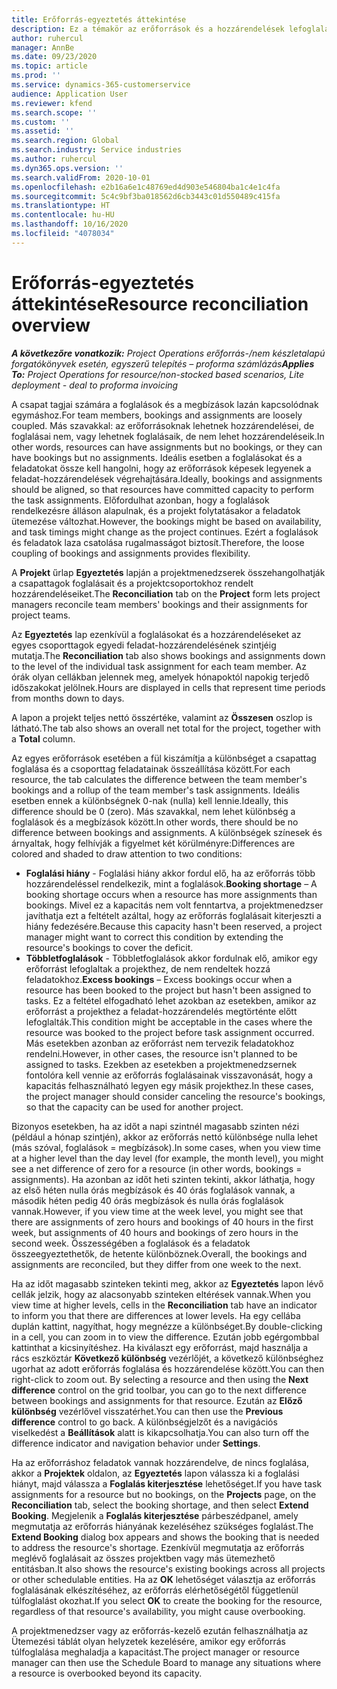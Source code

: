 ```yaml
---
title: Erőforrás-egyeztetés áttekintése
description: Ez a témakör az erőforrások és a hozzárendelések lefoglalásáról igazított projektekhez való hozzárendeléséről nyújt információt.
author: ruhercul
manager: AnnBe
ms.date: 09/23/2020
ms.topic: article
ms.prod: ''
ms.service: dynamics-365-customerservice
audience: Application User
ms.reviewer: kfend
ms.search.scope: ''
ms.custom: ''
ms.assetid: ''
ms.search.region: Global
ms.search.industry: Service industries
ms.author: ruhercul
ms.dyn365.ops.version: ''
ms.search.validFrom: 2020-10-01
ms.openlocfilehash: e2b16a6e1c48769ed4d903e546804ba1c4e1c4fa
ms.sourcegitcommit: 5c4c9bf3ba018562d6cb3443c01d550489c415fa
ms.translationtype: HT
ms.contentlocale: hu-HU
ms.lasthandoff: 10/16/2020
ms.locfileid: "4078034"
---
```

# <a name="resource-reconciliation-overview"></a><span data-ttu-id="6308f-103">Erőforrás-egyeztetés áttekintése</span><span class="sxs-lookup"><span data-stu-id="6308f-103">Resource reconciliation overview</span></span>

<span data-ttu-id="6308f-104">_**A következőre vonatkozik:** Project Operations erőforrás-/nem készletalapú forgatókönyvek esetén, egyszerű telepítés – proforma számlázás_</span><span class="sxs-lookup"><span data-stu-id="6308f-104">_**Applies To:** Project Operations for resource/non-stocked based scenarios, Lite deployment - deal to proforma invoicing_</span></span>

<span data-ttu-id="6308f-105">A csapat tagjai számára a foglalások és a megbízások lazán kapcsolódnak egymáshoz.</span><span class="sxs-lookup"><span data-stu-id="6308f-105">For team members, bookings and assignments are loosely coupled.</span></span> <span data-ttu-id="6308f-106">Más szavakkal: az erőforrásoknak lehetnek hozzárendelései, de foglalásai nem, vagy lehetnek foglalásaik, de nem lehet hozzárendeléseik.</span><span class="sxs-lookup"><span data-stu-id="6308f-106">In other words, resources can have assignments but no bookings, or they can have bookings but no assignments.</span></span> <span data-ttu-id="6308f-107">Ideális esetben a foglalásokat és a feladatokat össze kell hangolni, hogy az erőforrások képesek legyenek a feladat-hozzárendelések végrehajtására.</span><span class="sxs-lookup"><span data-stu-id="6308f-107">Ideally, bookings and assignments should be aligned, so that resources have committed capacity to perform the task assignments.</span></span> <span data-ttu-id="6308f-108">Előfordulhat azonban, hogy a foglalások rendelkezésre álláson alapulnak, és a projekt folytatásakor a feladatok ütemezése változhat.</span><span class="sxs-lookup"><span data-stu-id="6308f-108">However, the bookings might be based on availability, and task timings might change as the project continues.</span></span> <span data-ttu-id="6308f-109">Ezért a foglalások és feladatok laza csatolása rugalmasságot biztosít.</span><span class="sxs-lookup"><span data-stu-id="6308f-109">Therefore, the loose coupling of bookings and assignments provides flexibility.</span></span>

<span data-ttu-id="6308f-110">A **Projekt** űrlap **Egyeztetés** lapján a projektmenedzserek összehangolhatják a csapattagok foglalásait és a projektcsoportokhoz rendelt hozzárendeléseiket.</span><span class="sxs-lookup"><span data-stu-id="6308f-110">The **Reconciliation** tab on the **Project** form lets project managers reconcile team members' bookings and their assignments for project teams.</span></span>

<span data-ttu-id="6308f-111">Az **Egyeztetés** lap ezenkívül a foglalásokat és a hozzárendeléseket az egyes csoporttagok egyedi feladat-hozzárendelésének szintjéig mutatja.</span><span class="sxs-lookup"><span data-stu-id="6308f-111">The **Reconciliation** tab also shows bookings and assignments down to the level of the individual task assignment for each team member.</span></span> <span data-ttu-id="6308f-112">Az órák olyan cellákban jelennek meg, amelyek hónapoktól napokig terjedő időszakokat jelölnek.</span><span class="sxs-lookup"><span data-stu-id="6308f-112">Hours are displayed in cells that represent time periods from months down to days.</span></span>

<span data-ttu-id="6308f-113">A lapon a projekt teljes nettó összértéke, valamint az **Összesen** oszlop is látható.</span><span class="sxs-lookup"><span data-stu-id="6308f-113">The tab also shows an overall net total for the project, together with a **Total** column.</span></span>

<span data-ttu-id="6308f-114">Az egyes erőforrások esetében a fül kiszámítja a különbséget a csapattag foglalása és a csoporttag feladatainak összeállítása között.</span><span class="sxs-lookup"><span data-stu-id="6308f-114">For each resource, the tab calculates the difference between the team member's bookings and a rollup of the team member's task assignments.</span></span> <span data-ttu-id="6308f-115">Ideális esetben ennek a különbségnek 0-nak (nulla) kell lennie.</span><span class="sxs-lookup"><span data-stu-id="6308f-115">Ideally, this difference should be 0 (zero).</span></span> <span data-ttu-id="6308f-116">Más szavakkal, nem lehet különbség a foglalások és a megbízások között.</span><span class="sxs-lookup"><span data-stu-id="6308f-116">In other words, there should be no difference between bookings and assignments.</span></span> <span data-ttu-id="6308f-117">A különbségek színesek és árnyaltak, hogy felhívják a figyelmet két körülményre:</span><span class="sxs-lookup"><span data-stu-id="6308f-117">Differences are colored and shaded to draw attention to two conditions:</span></span>

- <span data-ttu-id="6308f-118">**Foglalási hiány** - Foglalási hiány akkor fordul elő, ha az erőforrás több hozzárendeléssel rendelkezik, mint a foglalások.</span><span class="sxs-lookup"><span data-stu-id="6308f-118">**Booking shortage** – A booking shortage occurs when a resource has more assignments than bookings.</span></span> <span data-ttu-id="6308f-119">Mivel ez a kapacitás nem volt fenntartva, a projektmenedzser javíthatja ezt a feltételt azáltal, hogy az erőforrás foglalásait kiterjeszti a hiány fedezésére.</span><span class="sxs-lookup"><span data-stu-id="6308f-119">Because this capacity hasn't been reserved, a project manager might want to correct this condition by extending the resource's bookings to cover the deficit.</span></span>
- <span data-ttu-id="6308f-120">**Többletfoglalások** - Többletfoglalások akkor fordulnak elő, amikor egy erőforrást lefoglaltak a projekthez, de nem rendeltek hozzá feladatokhoz.</span><span class="sxs-lookup"><span data-stu-id="6308f-120">**Excess bookings** – Excess bookings occur when a resource has been booked to the project but hasn't been assigned to tasks.</span></span> <span data-ttu-id="6308f-121">Ez a feltétel elfogadható lehet azokban az esetekben, amikor az erőforrást a projekthez a feladat-hozzárendelés megtörténte előtt lefoglalták.</span><span class="sxs-lookup"><span data-stu-id="6308f-121">This condition might be acceptable in the cases where the resource was booked to the project before task assignment occurred.</span></span> <span data-ttu-id="6308f-122">Más esetekben azonban az erőforrást nem tervezik feladatokhoz rendelni.</span><span class="sxs-lookup"><span data-stu-id="6308f-122">However, in other cases, the resource isn't planned to be assigned to tasks.</span></span> <span data-ttu-id="6308f-123">Ezekben az esetekben a projektmenedzsernek fontolóra kell vennie az erőforrás foglalásainak visszavonását, hogy a kapacitás felhasználható legyen egy másik projekthez.</span><span class="sxs-lookup"><span data-stu-id="6308f-123">In these cases, the project manager should consider canceling the resource's bookings, so that the capacity can be used for another project.</span></span>

<span data-ttu-id="6308f-124">Bizonyos esetekben, ha az időt a napi szintnél magasabb szinten nézi (például a hónap szintjén), akkor az erőforrás nettó különbsége nulla lehet (más szóval, foglalások = megbízások).</span><span class="sxs-lookup"><span data-stu-id="6308f-124">In some cases, when you view time at a higher level than the day level (for example, the month level), you might see a net difference of zero for a resource (in other words, bookings = assignments).</span></span> <span data-ttu-id="6308f-125">Ha azonban az időt heti szinten tekinti, akkor láthatja, hogy az első héten nulla órás megbízások és 40 órás foglalások vannak, a második héten pedig 40 órás megbízások és nulla órás foglalások vannak.</span><span class="sxs-lookup"><span data-stu-id="6308f-125">However, if you view time at the week level, you might see that there are assignments of zero hours and bookings of 40 hours in the first week, but assignments of 40 hours and bookings of zero hours in the second week.</span></span> <span data-ttu-id="6308f-126">Összességében a foglalások és a feladatok összeegyeztethetők, de hetente különböznek.</span><span class="sxs-lookup"><span data-stu-id="6308f-126">Overall, the bookings and assignments are reconciled, but they differ from one week to the next.</span></span>

<span data-ttu-id="6308f-127">Ha az időt magasabb szinteken tekinti meg, akkor az **Egyeztetés** lapon lévő cellák jelzik, hogy az alacsonyabb szinteken eltérések vannak.</span><span class="sxs-lookup"><span data-stu-id="6308f-127">When you view time at higher levels, cells in the **Reconciliation** tab have an indicator to inform you that there are differences at lower levels.</span></span> <span data-ttu-id="6308f-128">Ha egy cellába duplán kattint, nagyíthat, hogy megnézze a különbséget.</span><span class="sxs-lookup"><span data-stu-id="6308f-128">By double-clicking in a cell, you can zoom in to view the difference.</span></span> <span data-ttu-id="6308f-129">Ezután jobb egérgombbal kattinthat a kicsinyítéshez. Ha kiválaszt egy erőforrást, majd használja a rács eszköztár **Következő különbség** vezérlőjét, a következő különbséghez ugorhat az adott erőforrás foglalása és hozzárendelése között.</span><span class="sxs-lookup"><span data-stu-id="6308f-129">You can then right-click to zoom out. By selecting a resource and then using the **Next difference** control on the grid toolbar, you can go to the next difference between bookings and assignments for that resource.</span></span> <span data-ttu-id="6308f-130">Ezután az **Előző különbség** vezérlővel visszatérhet.</span><span class="sxs-lookup"><span data-stu-id="6308f-130">You can then use the **Previous difference** control to go back.</span></span> <span data-ttu-id="6308f-131">A különbségjelzőt és a navigációs viselkedést a **Beállítások** alatt is kikapcsolhatja.</span><span class="sxs-lookup"><span data-stu-id="6308f-131">You can also turn off the difference indicator and navigation behavior under **Settings**.</span></span>


<span data-ttu-id="6308f-132">Ha az erőforráshoz feladatok vannak hozzárendelve, de nincs foglalása, akkor a **Projektek** oldalon, az **Egyeztetés** lapon válassza ki a foglalási hiányt, majd válassza a **Foglalás kiterjesztése** lehetőséget.</span><span class="sxs-lookup"><span data-stu-id="6308f-132">If you have task assignments for a resource but no bookings, on the **Projects** page, on the **Reconciliation** tab, select the booking shortage, and then select **Extend Booking**.</span></span> <span data-ttu-id="6308f-133">Megjelenik a **Foglalás kiterjesztése** párbeszédpanel, amely megmutatja az erőforrás hiányának kezeléséhez szükséges foglalást.</span><span class="sxs-lookup"><span data-stu-id="6308f-133">The **Extend Booking** dialog box appears and shows the booking that is needed to address the resource's shortage.</span></span> <span data-ttu-id="6308f-134">Ezenkívül megmutatja az erőforrás meglévő foglalásait az összes projektben vagy más ütemezhető entitásban.</span><span class="sxs-lookup"><span data-stu-id="6308f-134">It also shows the resource's existing bookings across all projects or other schedulable entities.</span></span> <span data-ttu-id="6308f-135">Ha az **OK** lehetőséget választja az erőforrás foglalásának elkészítéséhez, az erőforrás elérhetőségétől függetlenül túlfoglalást okozhat.</span><span class="sxs-lookup"><span data-stu-id="6308f-135">If you select **OK** to create the booking for the resource, regardless of that resource's availability, you might cause overbooking.</span></span>

<span data-ttu-id="6308f-136">A projektmenedzser vagy az erőforrás-kezelő ezután felhasználhatja az Ütemezési táblát olyan helyzetek kezelésére, amikor egy erőforrás túlfoglalása meghaladja a kapacitást.</span><span class="sxs-lookup"><span data-stu-id="6308f-136">The project manager or resource manager can then use the Schedule Board to manage any situations where a resource is overbooked beyond its capacity.</span></span>

